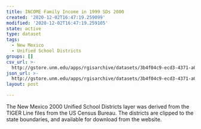 ```yaml
---
title: INCOME Family Income in 1999 SDs 2000
created: '2020-12-02T16:47:19.259099'
modified: '2020-12-02T16:47:19.259105'
state: active
type: dataset
tags:
  - New Mexico
  - Unified School Districts
groups: []
csv_url: >-
  http://gstore.unm.edu/apps/rgisarchive/datasets/3b4f04c9-ecd3-4371-a0fd-4e81c25d2bea/ksd244data646630094_schd_view.derived.csv
json_url: >-
  http://gstore.unm.edu/apps/rgisarchive/datasets/3b4f04c9-ecd3-4371-a0fd-4e81c25d2bea/ksd244data646630094_schd_view.derived.json
layout: post

---
```

The New Mexico 2000 Unified School Districts layer was derived from  the TIGER Line files from the US Census Bureau. The districts are clipped to the state boundaries, and available for download from the website.

